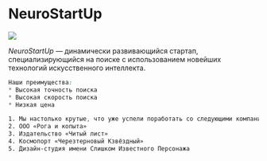 # NeuroStartUp

![](https://netology-code.github.io/git-homeworks/introduction/assets/logo.png)

*NeuroStartUp* — динамически развивающийся стартап, специализирующийся на поиске с использованием 
 новейших технологий искусственного интеллекта.

```css
Наши преимущества:
* Высокая точность поиска
* Высокая скорость поиска
* Низкая цена
```

```css
1. Мы настолько крутые, что уже успели поработать со следующими компаниями:
2. ООО «Рога и копыта»
3. Издательство «Читый лист»
4. Космопорт «Черезтерновый Кзвёздный»
5. Дизайн-студия имени Слишком Известного Персонажа
```
